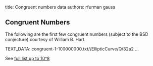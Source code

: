 title: Congruent numbers data
authors:
    rfurman
    gauss

Congruent Numbers
------------------
The following are the first few congruent numbers (subject to the BSD conjecture) courtesy of William B. Hart.

TEXT_DATA: congruent-1-100000000.txt//EllipticCurve/Q/32a2 ...

See [full list up to 10^8](http://www.l-functions.org/upload/view/4e60dc93e984122476000000)
